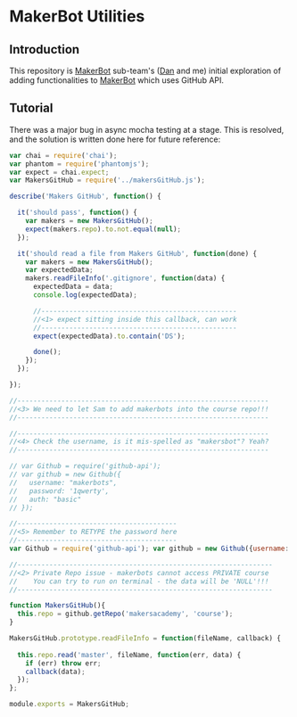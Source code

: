 # MakerBot Utilities

## Introduction

This repository is [MakerBot] sub-team's ([Dan] and me) initial exploration of adding functionalities to [MakerBot] which uses GitHub API.

[MakerBot]: https://github.com/jindai1783/MakerBot
[Dan]: https://github.com/ddemkiw

## Tutorial

There was a major bug in async mocha testing at a stage. This is resolved, and the solution is written done here for future reference:

```javascript
var chai = require('chai');
var phantom = require('phantomjs');
var expect = chai.expect;
var MakersGitHub = require('../makersGitHub.js');

describe('Makers GitHub', function() {

  it('should pass', function() {
    var makers = new MakersGitHub();
    expect(makers.repo).to.not.equal(null);
  });

  it('should read a file from Makers GitHub', function(done) {
    var makers = new MakersGitHub();
    var expectedData;
    makers.readFileInfo('.gitignore', function(data) {
      expectedData = data;
      console.log(expectedData);

      //-------------------------------------------------
      //<1> expect sitting inside this callback, can work
      //-------------------------------------------------
      expect(expectedData).to.contain('DS');

      done();
    });
  });

});

//---------------------------------------------------------------
//<3> We need to let Sam to add makerbots into the course repo!!!
//---------------------------------------------------------------
```

```javascript
//---------------------------------------------------------------
//<4> Check the username, is it mis-spelled as "makersbot"? Yeah?
//---------------------------------------------------------------

// var Github = require('github-api');
// var github = new Github({
//   username: "makerbots",
//   password: '1qwerty',
//   auth: "basic"
// });

//----------------------------------------
//<5> Remember to RETYPE the password here
//----------------------------------------
var Github = require('github-api'); var github = new Github({username: "jindai1783",password: "xxxxxxxxxxxx",auth: "basic"});

//----------------------------------------------------------------
//<2> Private Repo issue - makerbots cannot access PRIVATE course
//    You can try to run on terminal - the data will be 'NULL'!!!
//----------------------------------------------------------------

function MakersGitHub(){
  this.repo = github.getRepo('makersacademy', 'course');
}

MakersGitHub.prototype.readFileInfo = function(fileName, callback) {
  
  this.repo.read('master', fileName, function(err, data) {
    if (err) throw err;
    callback(data);
  });
};

module.exports = MakersGitHub;
```